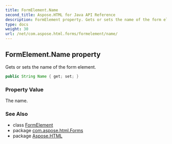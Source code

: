 ```yaml
---
title: FormElement.Name
second_title: Aspose.HTML for Java API Reference
description: FormElement property. Gets or sets the name of the form element
type: docs
weight: 30
url: /net/com.aspose.html.forms/formelement/name/
---
```

## FormElement.Name property

Gets or sets the name of the form element.

```java
public String Name { get; set; }
```

### Property Value

The name.

### See Also

* class [FormElement](../)
* package [com.aspose.html.Forms](../../formelement/)
* package [Aspose.HTML](../../../)
